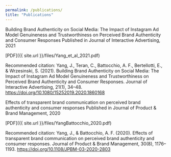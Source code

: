 ```yaml
---
permalink: /publications/
title: "Publications"
---
```


Building Brand Authenticity on Social Media: The Impact of Instagram Ad Model Genuineness and Trustworthiness on Perceived Brand Authenticity and Consumer Responses
Published in Journal of Interactive Advertising, 2021

[PDF]({{ site.url }}/files/Yang_et_al_2021.pdf)

Recommended citation: Yang, J., Teran, C., Battocchio, A. F., Bertellotti, E., & Wrzesinski, S. (2021). Building Brand Authenticity on Social Media: The Impact of Instagram Ad Model Genuineness and Trustworthiness on Perceived Brand Authenticity and Consumer Responses. Journal of Interactive Advertising, 21(1), 34–48. https://doi.org/10.1080/15252019.2020.1860168

Effects of transparent brand communication on perceived brand authenticity and consumer responses
Published in Journal of Product & Brand Management, 2020

[PDF]({{ site.url }}/files/YangBattocchio_2020.pdf)

Recommended citation: Yang, J., & Battocchio, A. F. (2020). Effects of transparent brand communication on perceived brand authenticity and consumer responses. Journal of Product & Brand Management, 30(8), 1176–1193. https://doi.org/10.1108/JPBM-03-2020-2803 
